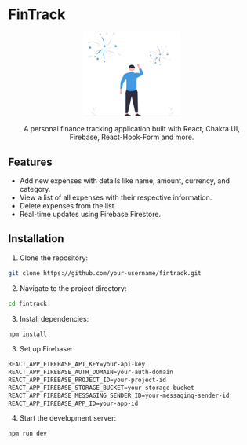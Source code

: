 # FinTrack

<p align="center">
  <img src="https://raw.githubusercontent.com/RedheadRusskie/fintrack/main/public/fireworks.svg" alt="SVG Image" width="200" />
</p>

<p align="center">
  A personal finance tracking application built with React, Chakra UI, Firebase, React-Hook-Form and more.
</p>

## Features

- Add new expenses with details like name, amount, currency, and category.
- View a list of all expenses with their respective information.
- Delete expenses from the list.
- Real-time updates using Firebase Firestore.

## Installation

1. Clone the repository:

```bash
git clone https://github.com/your-username/fintrack.git
```

2. Navigate to the project directory:

```bash
cd fintrack
```

3. Install dependencies:

```bash
npm install
```

3. Set up Firebase:

```plaintext
REACT_APP_FIREBASE_API_KEY=your-api-key
REACT_APP_FIREBASE_AUTH_DOMAIN=your-auth-domain
REACT_APP_FIREBASE_PROJECT_ID=your-project-id
REACT_APP_FIREBASE_STORAGE_BUCKET=your-storage-bucket
REACT_APP_FIREBASE_MESSAGING_SENDER_ID=your-messaging-sender-id
REACT_APP_FIREBASE_APP_ID=your-app-id
```

4. Start the development server:

```bash
npm run dev
```
